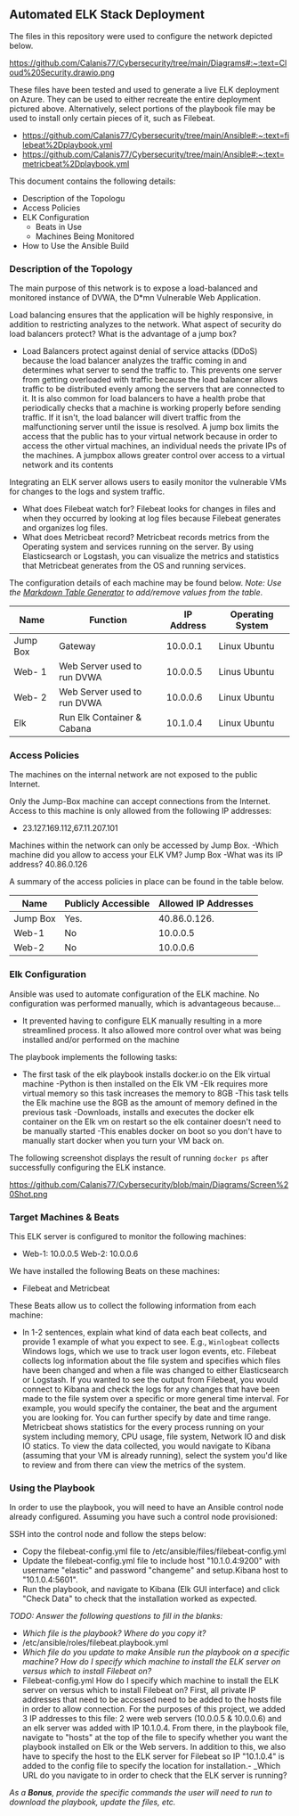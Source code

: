 ## Automated ELK Stack Deployment

The files in this repository were used to configure the network depicted below.

https://github.com/Calanis77/Cybersecurity/tree/main/Diagrams#:~:text=Cloud%20Security.drawio.png

These files have been tested and used to generate a live ELK deployment on Azure. They can be used to either recreate the entire deployment pictured above. Alternatively, select portions of the playbook file may be used to install only certain pieces of it, such as Filebeat.

  - https://github.com/Calanis77/Cybersecurity/tree/main/Ansible#:~:text=filebeat%2Dplaybook.yml
  - https://github.com/Calanis77/Cybersecurity/tree/main/Ansible#:~:text=metricbeat%2Dplaybook.yml

This document contains the following details:
- Description of the Topologu
- Access Policies
- ELK Configuration
  - Beats in Use
  - Machines Being Monitored
- How to Use the Ansible Build


### Description of the Topology

The main purpose of this network is to expose a load-balanced and monitored instance of DVWA, the D*mn Vulnerable Web Application.

Load balancing ensures that the application will be highly responsive, in addition to restricting analyzes to the network. What aspect of security do load balancers protect? What is the advantage of a jump box?
- Load Balancers protect against denial of service attacks (DDoS) because the load balancer analyzes the traffic coming in and determines what server to send the traffic to. This prevents one server from getting overloaded with traffic because the load balancer allows traffic to be distributed evenly among the servers that are connected to it. It is also common for load balancers to have a health probe that periodically checks that a machine is working properly before sending traffic. If it isn't, the load balancer will divert traffic from the malfunctioning server until the issue is resolved. A jump box limits the access that the public has to your virtual network because in order to access the other virtual machines, an individual needs the private IPs of the machines. A jumpbox allows greater control over access to a virtual network and its contents

Integrating an ELK server allows users to easily monitor the vulnerable VMs for changes to the logs and system traffic.
- What does Filebeat watch for? Filebeat looks for changes in files and when they occurred by looking at log files because Filebeat generates and organizes log files.
- What does Metricbeat record? Metricbeat records metrics from the Operating system and services running on the server. By using Elasticsearch or Logstash, you can visualize the metrics and statistics that Metricbeat generates from the OS and running services.

The configuration details of each machine may be found below.
_Note: Use the [Markdown Table Generator](http://www.tablesgenerator.com/markdown_tables) to add/remove values from the table_.

| Name     | Function | IP Address | Operating System |
|----------|----------|------------|------------------|
| Jump Box | Gateway  | 10.0.0.1   | Linux Ubuntu     |
| Web- 1   |Web Server used to run DVWA| 10.0.0.5 |Linus Ubuntu|
| Web- 2   |Web Server used to run DVWA| 10.0.0.6 |Linux Ubuntu|
| Elk      |Run Elk Container & Cabana | 10.1.0.4 |Linux Ubuntu|

### Access Policies

The machines on the internal network are not exposed to the public Internet. 

Only the Jump-Box machine can accept connections from the Internet. Access to this machine is only allowed from the following IP addresses:
- 23.127.169.112,67.11.207.101

Machines within the network can only be accessed by Jump Box.
-Which machine did you allow to access your ELK VM? Jump Box 
-What was its IP address? 40.86.0.126

A summary of the access policies in place can be found in the table below.

| Name     | Publicly Accessible | Allowed IP Addresses |
|----------|---------------------|----------------------|
| Jump Box | Yes.                | 40.86.0.126.         |
| Web-1    | No                  | 10.0.0.5             |
| Web-2    | No                  | 10.0.0.6             |

### Elk Configuration

Ansible was used to automate configuration of the ELK machine. No configuration was performed manually, which is advantageous because...
- It prevented having to configure ELK manually resulting in a more streamlined process. It also allowed more control over what was being installed and/or performed on the machine

The playbook implements the following tasks:
- The first task of the elk playbook installs docker.io on the Elk virtual machine
-Python is then installed on the Elk VM
-Elk requires more virtual memory so this task increases the memory to 8GB
-This task tells the Elk machine use the 8GB as the amount of memory defined in the previous task
-Downloads, installs and executes the docker elk container on the Elk vm on restart so the elk container doesn't need to be manually started
-This enables docker on boot so you don't have to manually start docker when you turn your VM back on.

The following screenshot displays the result of running `docker ps` after successfully configuring the ELK instance.

https://github.com/Calanis77/Cybersecurity/blob/main/Diagrams/Screen%20Shot.png

### Target Machines & Beats
This ELK server is configured to monitor the following machines:
- Web-1: 10.0.0.5 Web-2: 10.0.0.6

We have installed the following Beats on these machines:
- Filebeat and Metricbeat

These Beats allow us to collect the following information from each machine:
- In 1-2 sentences, explain what kind of data each beat collects, and provide 1 example of what you expect to see. E.g., `Winlogbeat` collects Windows logs, which we use to track user logon events, etc. Filebeat collects log information about the file system and specifies which files have been changed and when a file was changed to either Elasticsearch or Logstash. If you wanted to see the output from Filebeat, you would connect to Kibana and check the logs for any changes that have been made to the file system over a specific or more general time interval. For example, you would specify the container, the beat and the argument you are looking for. You can further specify by date and time range. Metricbeat shows statistics for the every process running on your system including memory, CPU usage, file system, Network IO and disk IO statics. To view the data collected, you would navigate to Kibana (assuming that your VM is already running), select the system you'd like to review and from there can view the metrics of the system.

### Using the Playbook
In order to use the playbook, you will need to have an Ansible control node already configured. Assuming you have such a control node provisioned: 

SSH into the control node and follow the steps below:
- Copy the filebeat-config.yml file to /etc/ansible/files/filebeat-config.yml
- Update the filebeat-config.yml file to include host "10.1.0.4:9200" with username "elastic" and password "changeme" and setup.Kibana host to "10.1.0.4:5601".
- Run the playbook, and navigate to Kibana (Elk GUI interface) and click "Check Data" to check that the installation worked as expected.

_TODO: Answer the following questions to fill in the blanks:_
- _Which file is the playbook? Where do you copy it?_
- /etc/ansible/roles/filebeat.playbook.yml
- _Which file do you update to make Ansible run the playbook on a specific machine? How do I specify which machine to install the ELK server on versus which to install Filebeat on?_
- Filebeat-config.yml How do I specify which machine to install the ELK server on versus which to install Filebeat on? First, all private IP addresses that need to be accessed need to be added to the hosts file in order to allow connection. For the purposes of this project, we added 3 IP addresses to this file: 2 were web servers (10.0.0.5 & 10.0.0.6) and an elk server was added with IP 10.1.0.4. From there, in the playbook file, navigate to "hosts" at the top of the file to specify whether you want the playbook installed on Elk or the Web servers. In addition to this, we also have to specify the host to the ELK server for Filebeat so IP "10.1.0.4" is added to the config file to specify the location for installation.- _Which URL do you navigate to in order to check that the ELK server is running?

_As a **Bonus**, provide the specific commands the user will need to run to download the playbook, update the files, etc._
